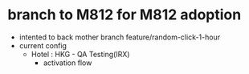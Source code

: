 # branch to M812 for M812 adoption

- intented to back mother branch feature/random-click-1-hour
- current config
    - Hotel : HKG - QA Testing(IRX)
        - activation flow
